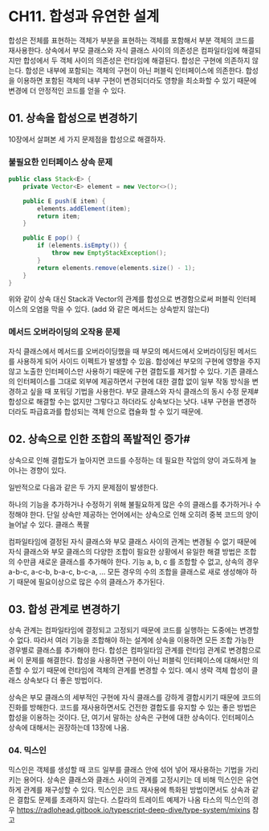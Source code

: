 
# CH11. 합성과 유연한 설계

합성은 전체를 표현하는 객체가 부분을 표현하는 객체를 포함해서 부분 객체의 코드를 재사용한다.
상속에서 부모 클래스와 자식 클래스 사이의 의존성은 컴파일타임에 해결되지만 합성에서 두 객체 사이의 의존성은 런타임에 해결된다.
합성은 구현에 의존하지 않는다.
합성은 내부에 포함되는 객체의 구현이 아닌 퍼블릭 인터페이스에 의존한다.
합성을 이용하면 포함된 객체의 내부 구현이 변경되더라도 영향을 최소화할 수 있기 때문에 변경에 더 안정적인 코드를 얻을 수 있다.

## 01. 상속을 합성으로 변경하기
10장에서 살펴본 세 가지 문제점을 합성으로 해결하자.

### 불필요한 인터페이스 상속 문제
```java
public class Stack<E> {
	private Vector<E> element = new Vector<>();

	public E push(E item) {
		elements.addElement(item);
		return item;
	}

	public E pop() {
		if (elements.isEmpty()) {
			throw new EmptyStackException();
		}
		return elements.remove(elements.size() - 1);
	}
}
```
위와 같이 상속 대신 Stack과 Vector의 관계를 합성으로 변경함으로써 퍼블릭 인터페이스의 오염을 막을 수 있다. (add 와 같은 메서드는 상속받지 않는다)

### 메서드 오버라이딩의 오작용 문제
자식 클래스에서 메서드를 오버라이딩했을 때 부모의 메서드에서 오버라이딩된 메서드를 사용하게 되어 사이드 이펙트가 발생할 수 있음.
합성에선 부모의 구현에 영향을 주지 않고 노출한 인터페이스만 사용하기 때문에 구현 결합도를 제거할 수 있다.
기존 클래스의 인터페이스를 그대로 외부에 제공하면서 구현에 대한 결합 없이 일부 작동 방식을 변경하고 싶을 때 포워딩 기법을 사용한다.
부모 클래스와 자식 클래스의 동시 수정 문제#
합성으로 해결할 수는 없지만 그렇다고 하더라도 상속보다는 낫다.
내부 구현을 변경하더라도 파급효과를 합성되는 객체 안으로 캡슐화 할 수 있기 때문에.

## 02. 상속으로 인한 조합의 폭발적인 증가#
상속으로 인해 결합도가 높아지면 코드를 수정하는 데 필요한 작업의 양이 과도하게 늘어나는 경향이 있다.

일반적으로 다음과 같은 두 가지 문제점이 발생한다.

하나의 기능을 추가하거나 수정하기 위해 불필요하게 많은 수의 클래스를 추가하거나 수정해야 한다.
단일 상속만 제공하는 언어에서는 상속으로 인해 오히려 중복 코드의 양이 늘어날 수 있다.
클래스 폭팔

컴파일타임에 결정된 자식 클래스와 부모 클래스 사이의 관계는 변경될 수 없기 때문에 자식 클래스와 부모 클래스의 다양한 조합이 필요한 상황에서 유일한 해결 방법은 조합의 수만큼 새로운 클래스를 추가해야 한다.
기능 a, b, c 를 조합할 수 없고, 상속의 경우 a-b-c, a-c-b, b-a-c, b-c-a, … 모든 경우의 수의 조합을 클래스로 새로 생성해야 하기 때문에 필요이상으로 많은 수의 클래스가 추가된다.

## 03. 합성 관계로 변경하기
상속 관계는 컴파일타임에 결정되고 고정되기 때문에 코드를 실행하는 도중에는 변경할 수 없다.
따라서 여러 기능을 조합해야 하는 설계에 상속을 이용하면 모든 조합 가능한 경우별로 클래스를 추가해야 한다.
합성은 컴파일타임 관계를 런타임 관계로 변경함으로써 이 문제를 해결한다.
합성을 사용하면 구현이 아닌 퍼블릭 인터페이스에 대해서만 의존할 수 있기 때문에 런타임에 객체의 관계를 변경할 수 있다.
예시 생략
객체 합성이 클래스 상속보다 더 좋은 방법이다.

상속은 부모 클래스의 세부적인 구현에 자식 클래스를 강하게 결합시키기 때문에 코드의 진화를 방해한다.
코드를 재사용하면서도 건전한 결합도를 유지할 수 있는 좋은 방법은 합성을 이용하는 것이다.
단, 여기서 말하는 상속은 구현에 대한 상속이다. 인터페이스 상속에 대해서는 권장하는데 13장에 나옴.

### 04. 믹스인
믹스인은 객체를 생성할 때 코드 일부를 클래스 안에 섞어 넣어 재사용하는 기법을 가리키는 용어다.
상속은 클래스와 클래스 사이의 관계를 고정시키는 데 비해 믹스인은 유연하게 관계를 재구성할 수 있다.
믹스인은 코드 재사용에 특화된 방법이면서도 상속과 같은 결합도 문제를 초래하지 않는다.
스칼라의 트레이트 예제가 나옴
타스의 믹스인의 경우 https://radlohead.gitbook.io/typescript-deep-dive/type-system/mixins 참고
